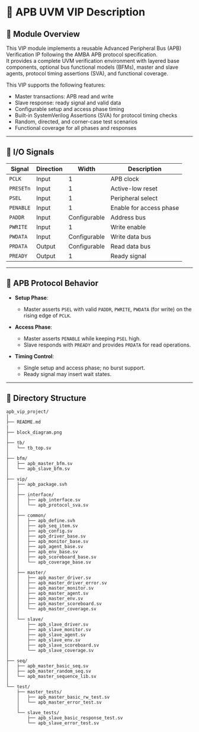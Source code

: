 # 📘 APB UVM VIP Description

## 🧩 Module Overview

This VIP module implements a reusable Advanced Peripheral Bus (APB) Verification IP following the AMBA APB protocol specification.  
It provides a complete UVM verification environment with layered base components, optional bus functional models (BFMs), master and slave agents, protocol timing assertions (SVA), and functional coverage.

This VIP supports the following features:

- Master transactions: APB read and write
- Slave response: ready signal and valid data
- Configurable setup and access phase timing
- Built-in SystemVerilog Assertions (SVA) for protocol timing checks
- Random, directed, and corner-case test scenarios
- Functional coverage for all phases and responses

---

## 🔧 I/O Signals

| Signal     | Direction | Width        | Description                           |
|------------|-----------|--------------|---------------------------------------|
| `PCLK`     | Input     | 1            | APB clock                             |
| `PRESETn`  | Input     | 1            | Active-low reset                      |
| `PSEL`     | Input     | 1            | Peripheral select                     |
| `PENABLE`  | Input     | 1            | Enable for access phase               |
| `PADDR`    | Input     | Configurable | Address bus                           |
| `PWRITE`   | Input     | 1            | Write enable                          |
| `PWDATA`   | Input     | Configurable | Write data bus                        |
| `PRDATA`   | Output    | Configurable | Read data bus                         |
| `PREADY`   | Output    | 1            | Ready signal                          |

---

## 🔁 APB Protocol Behavior

- **Setup Phase**:
  - Master asserts `PSEL` with valid `PADDR`, `PWRITE`, `PWDATA` (for write) on the rising edge of `PCLK`.

- **Access Phase**:
  - Master asserts `PENABLE` while keeping `PSEL` high.
  - Slave responds with `PREADY` and provides `PRDATA` for read operations.

- **Timing Control**:
  - Single setup and access phase; no burst support.
  - Ready signal may insert wait states.

---

<!-- ## 📷 APB Block Diagram

![APB Block Diagram](doc/block_diagram.png)

--- -->

## 📁 Directory Structure
```
apb_vip_project/
│
├── README.md
|
├── block_diagram.png
│
├── tb/
│   └── tb_top.sv
│
├── bfm/
│   ├── apb_master_bfm.sv
│   └── apb_slave_bfm.sv
│
├── vip/
│   ├── apb_package.svh
│   │
│   ├── interface/
│   │   ├── apb_interface.sv
│   │   └── apb_protocol_sva.sv
│   │
│   ├── common/
│   │   ├── apb_define.svh
│   │   ├── apb_seq_item.sv
│   │   ├── apb_config.sv
│   │   ├── apb_driver_base.sv
│   │   ├── apb_monitor_base.sv
│   │   ├── apb_agent_base.sv
│   │   ├── apb_env_base.sv
│   │   ├── apb_scoreboard_base.sv
│   │   └── apb_coverage_base.sv
│   │
│   ├── master/
│   │   ├── apb_master_driver.sv
│   │   ├── apb_master_driver_error.sv
│   │   ├── apb_master_monitor.sv
│   │   ├── apb_master_agent.sv
│   │   ├── apb_master_env.sv
│   │   ├── apb_master_scoreboard.sv
│   │   └── apb_master_coverage.sv
│   │
│   └── slave/
│       ├── apb_slave_driver.sv
│       ├── apb_slave_monitor.sv
│       ├── apb_slave_agent.sv
│       ├── apb_slave_env.sv
│       ├── apb_slave_scoreboard.sv
│       └── apb_slave_coverage.sv
│   
├── seq/
│   ├── apb_master_basic_seq.sv
│   ├── apb_master_random_seq.sv
│   └── apb_master_sequence_lib.sv
│   
└── test/
    ├── master_tests/
    │   ├── apb_master_basic_rw_test.sv
    │   └── apb_master_error_test.sv
    │
    └── slave_tests/
        ├── apb_slave_basic_response_test.sv
        └── apb_slave_error_test.sv
```